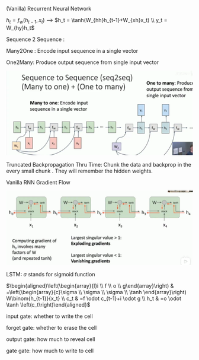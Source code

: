 (Vanilla) Recurrent Neural Network

$h_t = f_w(h_{t-1},x_t)$  -->  $h_t = \tanh(W_{hh}h_{t-1}+W_{xh}x_t) \\ y_t = W_{hy}h_t$

Sequence 2 Sequence :

Many2One : Encode input sequence in a single vector

One2Many: Produce output sequence from single input vector

![image-20250405205644773](./RNN.assets/image-20250405205644773.png)

Truncated Backpropagation Thru Time: Chunk the data and backprop in the every small chunk . They will remember the hidden weights.



Vanilla RNN Gradient Flow

![image-20250405214127290](./RNN.assets/image-20250405214127290.png)

LSTM: $\sigma$ stands for sigmoid function

$\begin{aligned}\left(\begin{array}{l}i \\ f \\ o \\ g\end{array}\right) & =\left(\begin{array}{c}\sigma \\ \sigma \\ \sigma \\ \tanh \end{array}\right) W\binom{h_{t-1}}{x_t} \\ c_t & =f \odot c_{t-1}+i \odot g \\ h_t & =o \odot \tanh \left(c_t\right)\end{aligned}$

input gate: whether to write the cell

forget gate: whether to erase the cell

output gate: how much to reveal cell

gate gate: how much to write to cell